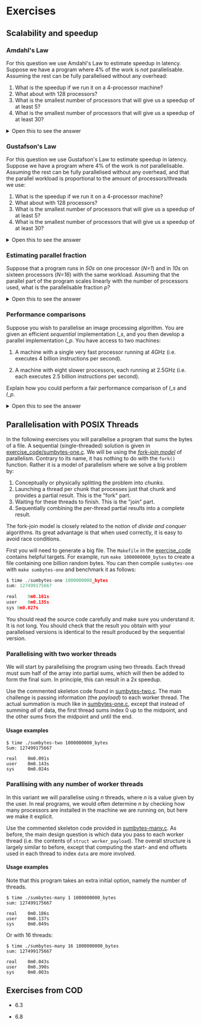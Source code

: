 # Exercises

## Scalability and speedup

### Amdahl's Law

For this question we use Amdahl's Law to estimate speedup in latency.
Suppose we have a program where 4% of the work is *not*
parallelisable.  Assuming the rest can be fully parallelised without
any overhead:

1. What is the speedup if we run it on a 4-processor machine?
2. What about with 128 processors?
3. What is the smallest number of processors that will give us a speedup of at least 5?
4. What is the smallest number of processors that will give us a speedup of at least 30?

<details>
  <summary>Open this to see the answer</summary>

Since 4% is not parallelisable, *p=0.96*, which gives us *S(N) =
1/(1-0.96+(0.96/N))*.

1. *S(4) = 1 / (1-0.96+(0.96/4)) = 3.57*

2. *S(128) = 1 / (1-0.96+(0.96/128)) = 21.05*

3. *S(N) = 5*.  Solving for *N*, we get *N=6*.

4. Since the limit of *S(N)* is *25* as *N* goes to infinity, we
   cannot ever get a speedup of at least 30 with this program.

</details>

### Gustafson's Law

For this question we use Gustafson's Law to estimate speedup in latency.  Suppose
we have a program where 4% of the work is *not* parallelisable.
Assuming the rest can be fully parallelised without any overhead, and
that the parallel workload is proportional to the amount of
processors/threads we use:

1. What is the speedup if we run it on a 4-processor machine?
2. What about with 128 processors?
3. What is the smallest number of processors that will give us a speedup of at least 5?
4. What is the smallest number of processors that will give us a speedup of at least 30?

<details>
  <summary>Open this to see the answer</summary>

Since 4% is not parallelisable, *s=0.04*, which gives us *S(N) =
N + (1-N) * 0.04*.

1. *S(4) = 3.88*

2. *S(128) = = 122.92*

3. *S(N) = 5*.  Solving for *N*, we get *N=31/6*, and since we cannot
   have a fractional number of processors, we round up to *N=6*.

4. *S(N) = 30*.  Solving for *N*, we get *N=749/24*, which we round up
   to *N=32*.

</details>

### Estimating parallel fraction

Suppose that a program runs in *50s* on one processor (*N=1*) and in
*10s* on sixteen processors (*N=16*) with the same workload.  Assuming
that the parallel part of the program scales linearly with the number
of processors used, what is the parallelisable fraction *p*?

<details>
  <summary>Open this to see the answer</summary>

Since the workload is fixed, we use Amdahl's law.  The speedup is
*50/10=5* for *N=16*, which we plug into the formula and get the
following equation:

*1/((1-p)+(p/16)) = 5*

Solving for *p*, we get *p=64/75*, or *p ~ 0.86*.

</details>

### Performance comparisons

Suppose you wish to parallelise an image processing algorithm.  You
are given an efficient *sequential* implementation *I_s*, and you then
develop a parallel implementation *I_p*.  You have access to two
machines:

1. A machine with a single very fast processor running at 4GHz (i.e. executes 4
   billion instructions per second).

2. A machine with eight slower processors, each running at 2.5GHz
   (i.e. each executes 2.5 billion instructions per second).

Explain how you could perform a fair performance comparison of *I_s*
and *I_p*.

<details>
  <summary>Open this to see the answer</summary>

When we compare the performance of two programs, both must be shown in
their best light.  *I_s* cannot take advantage of more than one
processor, so it would be unfair to use a single one of the slow
processors.  Conversely, parallel programs like *I_p* might not run
optimally on a single processor.  Thus, we need to run *I_s* on system
1 and *I_p* on system 2 and compare their performance.  Since the
systems are different, we cannot use speedup-in-latency.  What we need
to do is compute the *throughput* of the two programs, and then we can
compute the speedup-in-throughput.
</details>

## Parallelisation with POSIX Threads

In the following exercises you will parallelise a program that sums
the bytes of a file.  A sequential (single-threaded) solution is given
in [exercise_code/sumbytes-one.c]([exercise_code/sumbytes-one.c]).  We
will be using the [*fork-join
model*](https://en.wikipedia.org/wiki/Fork%E2%80%93join_model) of
parallelism.  Contrary to its name, it has nothing to do with the
`fork()` function.  Rather it is a model of parallelism where we solve
a big problem by:

1. Conceptually or physically splitting the problem into *chunks*.
2. Launching a thread per chunk that processes just that chunk and
   provides a partial result.  This is the "fork" part.
3. Waiting for these threads to finish.  This is the "join" part.
4. Sequentially combining the per-thread partial results into a
   complete result.

The fork-join model is closely related to the notion of *divide and
conquer* algorithms.  Its great advantage is that when used correctly,
it is easy to avoid race conditions.

First you will need to generate a big file.  The `Makefile` in the
[exercise_code](exercise_code/) contains helpful targets.  For
example, run `make 1000000000_bytes` to create a file containing one
billion random bytes.  You can then compile `sumbytes-one` with `make
sumbytes-one` and benchmark it as follows:

```C
$ time ./sumbytes-one 1000000000_bytes
sum: 127499175667

real    0m0.161s
user    0m0.135s
sys 0m0.027s
```

You should read the source code carefully and make sure you understand
it.  It is not long.  You should check that the result you obtain with
your parallelised versions is identical to the result produced by the
sequential version.

### Parallelising with two worker threads

We will start by parallelising the program using two threads.  Each
thread must sum half of the array into partial sums, which will then
be added to form the final sum.  In principle, this can result in a 2x
speedup.

Use the commented skeleton code found in
[sumbytes-two.c]([exercise_code/sumbytes-two.c]).  The main challenge
is passing information (the *payload*) to each worker thread.  The
actual summation is much like in
[sumbytes-one.c]([exercise_code/sumbytes-one.c]), except that instead
of summing *all* of data, the first thread sums index 0 up to the
midpoint, and the other sums from the midpoint and until the end.

#### Usage examples

```
$ time ./sumbytes-two 1000000000_bytes
Sum: 127499175667

real    0m0.091s
user    0m0.143s
sys     0m0.024s
```

### Parallising with any number of worker threads

In this variant we will parallelise using *n* threads, where *n* is a
value given by the user.  In real programs, we would often determine
*n* by checking how many processors are installed in the machine we
are running on, but here we make it explicit.

Use the commented skeleton code provided in
[sumbytes-many.c](exercise_code/sumbytes-many.c).  As before, the main
design question is which data you pass to each worker thread (i.e. the
contents of `struct worker_payload`).  The overall structure is
largely similar to before, except that computing the start- and end
offsets used in each thread to index `data` are more involved.

#### Usage examples

Note that this program takes an extra initial option, namely the
number of threads.

```
$ time ./sumbytes-many 1 1000000000_bytes
sum: 127499175667

real    0m0.186s
user    0m0.137s
sys     0m0.049s
```

Or with 16 threads:

```
$ time ./sumbytes-many 16 1000000000_bytes
sum: 127499175667

real    0m0.043s
user    0m0.390s
sys     0m0.083s
```

## Exercises from COD

* 6.3

* 6.8
